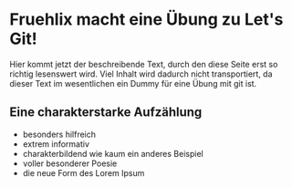 # Fruehlix macht eine Übung zu Let's Git!

Hier kommt jetzt der beschreibende Text, durch den diese Seite erst
so richtig lesenswert wird. Viel Inhalt wird dadurch nicht transportiert,
da dieser Text im wesentlichen ein Dummy für eine Übung mit git ist.

## Eine charakterstarke Aufzählung

* besonders hilfreich
* extrem informativ
* charakterbildend wie kaum ein anderes Beispiel
* voller besonderer Poesie
* die neue Form des Lorem Ipsum
